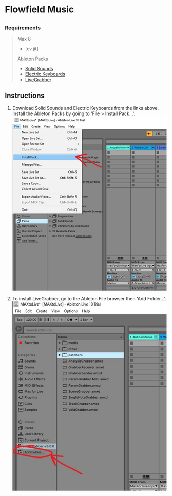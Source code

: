 # Flowfield Music

##  
### Requirements

> Max 8
> - [cv.jit]
> 
> Ableton Packs  
> 
> - [Solid Sounds](https://www.ableton.com/en/packs/solid-sounds/) 
> - [Electric Keyboards](https://www.ableton.com/en/packs/electric-keyboards/)
> - [LiveGrabber](https://www.showsync.com/tools)  

## Instructions
1. Download Solid Sounds and Electric Keyboards from the links above. Install the Ableton Packs by going to 'File > Install Pack...'. ![](images/install-pack.jpg)

2. To install LiveGrabber, go to the Ableton File browser then 'Add Folder...'. ![](images/add-pack-folder.jpg) 
